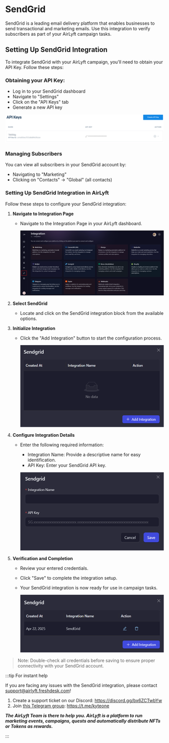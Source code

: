 # SendGrid

SendGrid is a leading email delivery platform that enables businesses to send transactional and marketing emails. Use this integration to verify subscribers as part of your AirLyft campaign tasks.

## Setting Up SendGrid Integration

To integrate SendGrid with your AirLyft campaign, you'll need to obtain your API Key. Follow these steps:

### Obtaining your API Key:

- Log in to your SendGrid dashboard
- Navigate to "Settings"
- Click on the "API Keys" tab
- Generate a new API key

![SendGrid API Key](../images/EmailSendGridAPI.png)

### Managing Subscribers

You can view all subscribers in your SendGrid account by:

- Navigating to "Marketing"
- Clicking on "Contacts" → "Global" (all contacts)

### Setting Up SendGrid Integration in AirLyft

Follow these steps to configure your SendGrid integration:

1. **Navigate to Integration Page**

   - Navigate to the Integration Page in your AirLyft dashboard.

     ![Integration Page](../images/integrationPage.png)

2. **Select SendGrid**

   - Locate and click on the SendGrid integration block from the available options.

3. **Initialize Integration**

   - Click the "Add Integration" button to start the configuration process.

     ![SendGrid Block](../images/sendgridAdd.png)

4. **Configure Integration Details**

   - Enter the following required information:

     - Integration Name: Provide a descriptive name for easy identification.
     - API Key: Enter your SendGrid API key.

     ![Add Integration](../images/sendgridForm.png)

5. **Verification and Completion**

   - Review your entered credentials.
   - Click "Save" to complete the integration setup.
   - Your SendGrid integration is now ready for use in campaign tasks.

     ![SendGrid Integration](../images/sendgridCreated.png)

> Note: Double-check all credentials before saving to ensure proper connectivity with your SendGrid account.

:::tip For instant help

If you are facing any issues with the SendGrid integration, please contact [support@airlyft.freshdesk.com](mailto:support@airlyft.freshdesk.com)!

1. Create a support ticket on our Discord: https://discord.gg/bx6ZCTwbYw
2. Join [this Telegram group](https://t.me/kyteone): https://t.me/kyteone

**_The AirLyft Team is there to help you. AirLyft is a platform to run marketing events, campaigns, quests and automatically distribute NFTs or Tokens as rewards._**

:::
